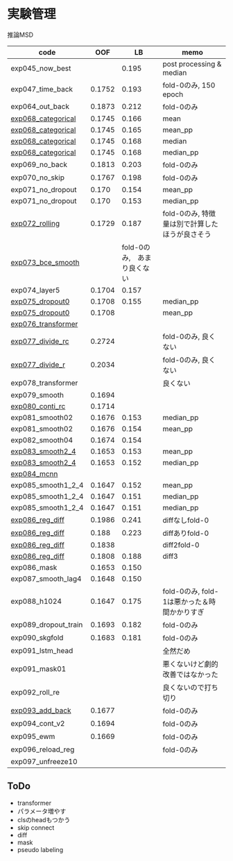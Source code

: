 # 実験管理

推論MSD

|code|OOF|LB|memo|
|--|--|--|--|
|exp045_now_best||0.195|post processing & median|
|exp047_time_back|0.1752|0.193|fold-0のみ, 150 epoch|
|exp064_out_back|0.1873|0.212|fold-0のみ|
|[exp068_categorical]|0.1745|0.166|mean|
|[exp068_categorical]|0.1745|0.165|mean_pp|
|[exp068_categorical]|0.1745|0.168|median|
|[exp068_categorical]|0.1745|0.168|median_pp|
|exp069_no_back|0.1813|0.203|fold-0のみ|
|exp070_no_skip|0.1767|0.198|fold-0のみ|
|exp071_no_dropout|0.170|0.154|mean_pp|
|exp071_no_dropout|0.170|0.153|median_pp|
|[exp072_rolling]|0.1729|0.187|fold-0のみ, 特徴量は別で計算したほうが良さそう|
|[exp073_bce_smooth]||fold-0のみ,　あまり良くない|
|exp074_layer5|0.1704|0.157||
|[exp075_dropout0]|0.1708|0.155|median_pp|
|[exp075_dropout0]|0.1708||mean_pp|
|[exp076_transformer]||||
|[exp077_divide_rc]|0.2724||fold-0のみ, 良くない|
|[exp077_divide_r]|0.2034||fold-0のみ, 良くない|
|exp078_transformer|||良くない|
|exp079_smooth|0.1694|||
|[exp080_conti_rc]|0.1714|||
|exp081_smooth02|0.1676|0.153|median_pp|
|exp081_smooth02|0.1676|0.154|mean_pp|
|exp082_smooth04|0.1674|0.154||
|[exp083_smooth2_4]|0.1653|0.153|mean_pp|
|[exp083_smooth2_4]|0.1653|0.152|median_pp|
|[exp084_mcnn]||||
|exp085_smooth1_2_4|0.1647|0.152|mean_pp|
|exp085_smooth1_2_4|0.1647|0.151|median_pp|
|exp085_smooth1_2_4|0.1647|0.151|median_pp|
|[exp086_reg_diff]|0.1986|0.241|diffなしfold-0|
|[exp086_reg_diff]|0.188|0.223|diffありfold-0|
|[exp086_reg_diff]|0.1838||diff2fold-0|
|[exp086_reg_diff]|0.1808|0.188|diff3|
|exp086_mask|0.1653|0.150||
|exp087_smooth_lag4|0.1648|0.150||
|exp088_h1024|0.1647|0.175|fold-0のみ, fold-1は悪かった＆時間かかりすぎ|
|exp089_dropout_train|0.1693|0.182|fold-0のみ|
|exp090_skgfold|0.1683|0.181|fold-0のみ|
|exp091_lstm_head|||全然だめ|
|exp091_mask01|||悪くないけど劇的改善ではなかった|
|exp092_roll_re|||良くないので打ち切り|
|[exp093_add_back]|0.1677||fold-0のみ|
|exp094_cont_v2|0.1694||fold-0のみ|
|exp095_ewm|0.1669||fold-0のみ|
|exp096_reload_reg|||fold-0のみ|
|exp097_unfreeze10||||
 


## ToDo
- transformer
 - パラメータ増やす
 - clsのheadもつかう
 - skip connect
 - diff
 - mask
- pseudo labeling

[exp068_categorical]:https://www.kaggle.com/takamichitoda/ventilator-train-classification/notebook?scriptVersionId=76446772
[exp072_rolling]:https://github.com/trtd56/VentilatorPressurePrediction/blob/03a0f142a306d867fc6cb730c2804ba642e22806/src/ventilatorlstm.py
[exp073_bce_smooth]:https://github.com/trtd56/VentilatorPressurePrediction/blob/e0e9e2deed91d82bfe3c482209024de209487515/src/ventilatorlstm.py
[exp075_dropout0]:https://www.kaggle.com/takamichitoda/ventilator-train-classification?scriptVersionId=76597714
[exp076_transformer]:https://github.com/trtd56/VentilatorPressurePrediction/blob/4fb4c6e244c749bbe5ee35da2bb6a01fef5b5815/src/ventilatorlstm.py
[exp077_divide_rc]:https://www.kaggle.com/takamichitoda/ventilator-train-divide-r-c/notebook?scriptVersionId=76613957
[exp077_divide_r]:https://www.kaggle.com/takamichitoda/ventilator-train-divide-r-c?scriptVersionId=76621692
[exp080_conti_rc]:https://www.kaggle.com/takamichitoda/ventilator-train-classification?scriptVersionId=76624771
[exp083_smooth2_4]:https://github.com/trtd56/VentilatorPressurePrediction/blob/2e34d395975d6ad4ef91b77f4d443fd5f12e691a/src/ventilatorlstm.py
[exp084_mcnn]:https://www.kaggle.com/takamichitoda/ventilator-train-mcnn/edit
[exp086_reg_diff]:https://www.kaggle.com/takamichitoda/ventilator-train-classification-regdiff
[exp093_add_back]:https://github.com/trtd56/VentilatorPressurePrediction/blob/be743745127b72164607b091994d922cf405859a/src/ventilatorlstm.py

